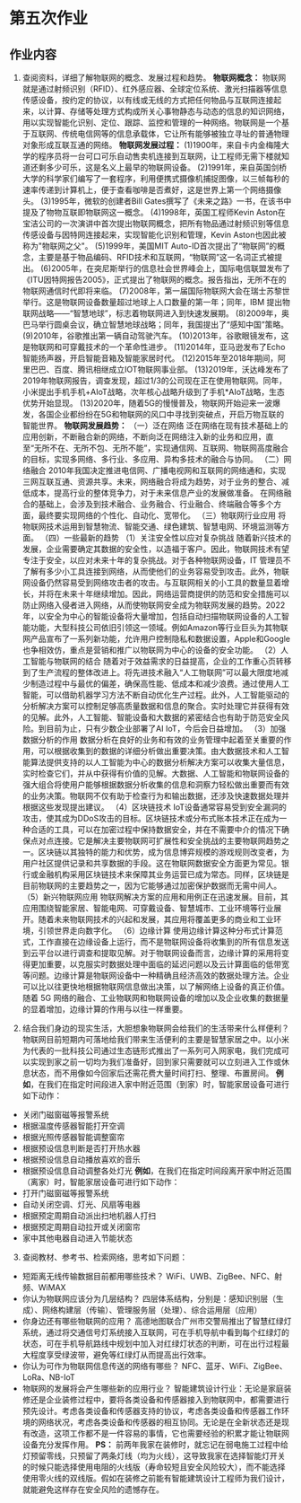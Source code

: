 # 第五次作业

## 作业内容
1. 查阅资料，详细了解物联网的概念、发展过程和趋势。
**物联网概念：** 物联网就是通过射频识别（RFID）、红外感应器、全球定位系统、激光扫描器等信息传感设备，按约定的协议，以有线或无线的方式把任何物品与互联网连接起来，以计算、存储等处理方式构成所关心事物静态与动态的信息的知识网络，用以实现智能化识别、定位、跟踪、监控和管理的一种网络。物联网是一个基于互联网、传统电信网等的信息承载体，它让所有能够被独立寻址的普通物理对象形成互联互通的网络。
**物联网发展过程：**
(1)1900年，来自卡内金梅隆大学的程序员将一台可口可乐自动售卖机连接到互联网，让工程师无需下楼就知道还剩多少可乐，这是名义上最早的物联网设备。
(2)1991年，来自英国剑桥大学的科学家们编写了一套程序，利用便携式摄像机捕捉图像，以三帧每秒的速率传递到计算机上，便于查看咖啡是否煮好，这是世界上第一个网络摄像头。
(3)1995年，微软的创建者Bill Gates撰写了《未来之路》一书，在该书中提及了物物互联即物联网这一概念。
(4)1998年，英国工程师Kevin Aston在宝洁公司的一次演讲中首次提出物联网概念，把所有物品通过射频识别等信息传感设备与因特网连接起来，实现智能化识别和管理，Kevin Aston也因此被称为"物联网之父"。
(5)1999年，美国MIT Auto-ID首次提出了“物联网”的概念，主要是基于物品编码、RFID技术和互联网，“物联网”这一名词正式被提出。
(6)2005年，在突尼斯举行的信息社会世界峰会上，国际电信联盟发布了《ITU因特网报告2005》，正式提出了物联网的概念。报告指出，无所不在的物联网通信时代即将来临。
(7)2008年，第一届国际物联网大会在瑞士苏黎世举行。这是物联网设备数量超过地球上人口数量的第一年；同年，IBM 提出物联网战略——“智慧地球”，标志着物联网进入到快速发展期。
(8)2009年，奥巴马举行圆桌会议，确立智慧地球战略；同年，我国提出了“感知中国”策略。
(9)2010年，谷歌推出第一辆自动驾驶汽车。
(10)2013年，谷歌眼镜发布，这是物联网和可穿戴技术的一个革命性进步。
(11)2014年，亚马逊发布了Echo智能扬声器，开启智能音箱及智能家居时代。
(12)2015年至2018年期间，阿里巴巴、百度、腾讯相继成立IOT物联网事业部。
(13)2019年，沃达峰发布了2019年物联网报告，调查发现，超过1/3的公司现在正在使用物联网。同年，小米提出手机手机+AIoT战略，次年核心战略升级到了手机*AIoT战略，生态优势开始显现。
(13)2020年，随着5G的慢慢普及，物联网开始迎来一波爆发，各国企业都纷纷在5G和物联网的风口中寻找到突破点，开启万物互联的智能世界。
**物联网发展趋势：**
（一）泛在网络
泛在网络在现有技术基础上的应用创新，不断融合新的网络，不断向泛在网络注入新的业务和应用，直至“无所不在、无所不包、无所不能”，实现通信网、互联网、物联网高度融合的目标，实现多网络、多行业、多应用、异构多技术的融合与协同。 
（二）网络融合
2010年我国决定推进电信网、广播电视网和互联网的网络通和，实现三网互联互通、资源共享。未来，网络融合将成为趋势，对于业务的整合、减低成本，提高行业的整体竞争力，对于未来信息产业的发展做准备。
在网络融合的基础上，会涉及到技术融合、业务融合、行业融合、终端融合等多个方面，最终要实现网络的个性化、自动化、宽带化。 
（三）物联网行业应用
将物联网技术运用到智慧物流、智能交通、绿色建筑、智慧电网、环境监测等方面。
（四）一些最新的趋势
（1）关注安全性以应对复杂挑战
随着新兴技术的发展，企业需要确定其数据的安全性，以造福于客户。因此，物联网技术有望专注于安全，以应对未来十年的复杂挑战。对于各种物联网设备，IT 管理员不了解有多少小工具连接到网络，从而使他们的业务容易受到攻击。此外，物联网设备仍然容易受到网络攻击者的攻击。与互联网相关的小工具的数量显着增长，并将在未来十年继续增加。因此，网络运营商提供的防范和安全措施可以防止网络入侵者进入网络，从而使物联网安全成为物联网发展的趋势。2022年，以安全为中心的智能设备将大量增加，包括自动扫描物联网设备的人工智能功能，大型科技公司依旧引领这一领域。例如Amazon等行业巨头为其物联网产品宣布了一系列新功能，允许用户控制隐私和数据设置，Apple和Google也争相效仿，重点是营销和推广以物联网为中心的设备的安全功能。
（2）人工智能与物联网的结合
随着对于效益需求的日益提高，企业的工作重心页转移到了生产流程的整体改进上。将先进技术融入“人工物联网”可以最大限度地减少制造过程中与最优的偏差，确保高性能、低成本和减少浪费。通过使用人工智能，可以借助机器学习方法不断自动优化生产过程。此外，人工智能驱动的分析解决方案可以控制足够高质量数据和信息的聚合。实时处理它并获得有效的见解。此外，人工智能、智能设备和大数据的紧密结合也有助于防范安全风险。到目前为止，只有少数企业部署了AI IoT，今后会日益增加。
（3）加强数据分析的作用
数据分析在良好的业务和有效的业务管理中起着至关重要的作用，可以根据收集到的数据的详细分析做出重要决策。由大数据技术和人工智能算法提供支持的以人工智能为中心的数据分析解决方案可以收集大量信息，实时检查它们，并从中获得有价值的见解。大数据、人工智能和物联网设备的强大组合将使用户能够根据数据分析收集的信息和洞察力轻松做出重要而有效的业务决策。物联网不仅有助于检查行为和输出数据，还涉及快速数据处理并根据这些发现提出建议。
（4）区块链技术
IoT设备通常容易受到安全漏洞的攻击，使其成为DDoS攻击的目标。区块链技术或分布式账本技术正在成为一种合适的工具，可以在加密过程中保持数据安全，并在不需要中介的情况下确保点对点连接。它是解决主要物联网可扩展性和安全挑战的主要物联网趋势之一。区块链以其独特的能力和优势，成为信息博弈规模的游戏规则改变者，为用户社区提供记录和共享数据的手段。这在物联网数据安全方面更为常见。银行或金融机构采用区块链技术来保障其业务运营已成为常态。同样，区块链是目前物联网的主要趋势之一，因为它能够通过加密保护数据而无需中间人。
（5）新兴物联网应用
物联网解决方案的应用和用例正在迅速发展。目前，其应用围绕智能家居、智能电网、可穿戴设备、智慧城市、工业环境等行业展开。随着未来物联网技术的兴起和发展，其应用将覆盖更多的商业和工业环境，引领世界走向数字化。
（6）边缘计算
使用边缘计算这种分布式计算范式，工作直接在边缘设备上运行，而不是物联网设备将收集到的所有信息发送到云平台以进行调查和提取见解。对于物联网设备而言，边缘计算的采用将变得更加重要，以克服实时数据处理中面临的延迟问题以及云计算面临的低带宽等问题。边缘计算是物联网设备中一种精确且经济高效的数据处理方法。企业可以比以往更快地根据物联网信息做出决策，以了解网络上设备的真正价值。随着 5G 网络的融合、工业物联网和物联网设备的增加以及企业收集的数据量的显着增加，边缘计算的作用与以往一样重要。

2. 结合我们身边的现实生活，大胆想象物联网会给我们的生活带来什么样便利？
物联网目前短期内可落地给我们带来生活便利的主要是智慧家居之中。以小米为代表的一批科技公司通过生态链形式推出了一系列可入网家电，我们完成可以实现到家之前一切均为我们准备好，回到家只需要就可以立刻进入工作或休息状态，而不用像如今回家后还需花费大量时间打扫、整理、布置房间。
**例如**，在我们在指定时间段进入家中附近范围（到家）时，智能家居设备可进行如下动作：
* 关闭门磁窗磁等报警系统
* 根据温度传感器智能打开空调
* 根据光照传感器智能调整窗帘
* 根据预设信息判断是否打开热水器
* 根据预设信息自动播放喜欢的音乐
* 根据预设信息自动调整各处灯光
**例如**，在我们在指定时间段离开家中附近范围（离家）时，智能家居设备可进行如下动作：
* 打开门磁窗磁等报警系统
* 自动关闭空调、灯光、风扇等电器
* 根据预定周期自动派出扫地机器人打扫
* 根据预定周期自动拉开或关闭窗帘
* 家中其他电器自动进入节能状态

3. 查阅教材、参考书、检索网络，思考如下问题：
* 短距离无线传输数据目前都用哪些技术？
  WiFi、UWB、ZigBee、NFC、射频、WiMAX
* 你认为物联网应该分为几层结构？
四层体系结构，分别是：感知识别层（生成）、网络构建层（传输）、管理服务层（处理）、综合运用层（应用）
* 你身边还有哪些物联网的应用？
高德地图联合广州市交警局推出了智慧红绿灯系统，通过将交通信号灯系统接入互联网，可在手机导航中看到每个红绿灯的状态，可在手机导航路线中规划中加入对红绿灯状态的判断，可在出行过程最大程度享受绿波带，避免等红绿灯从而提高出行效率。
* 你认为可作为物联网信息传送的网络有哪些？
  NFC、蓝牙、WiFi、ZigBee、LoRa、NB-IoT
* 物联网的发展将会产生哪些新的应用行业？
智能建筑设计行业：无论是家庭装修还是企业装修过程中，要将各类设备和传感器接入到物联网中，都需要进行预先设计。考虑各类设备和传感器支持的协议，考虑各类设备和传感器工作环境的网络状况，考虑各类设备和传感器的相互协同。无论是在全新状态还是现有改造，这项工作都不是一件容易的事情，它也需要经验的积累才能让物联网设备充分发挥作用。
**PS：** 前两年我家在装修时，就忘记在弱电施工过程中给灯预留零线，只预留了两条灯线（均为火线），这导致我家在选择智能灯开关的时候只能选择使用电阻的火线版（寿命较短且安全风险较大），而不能选择使用零火线的双线版。假如在装修之前能有智能建筑设计工程师为我们设计，就能避免这样存在安全风险的遗憾存在。